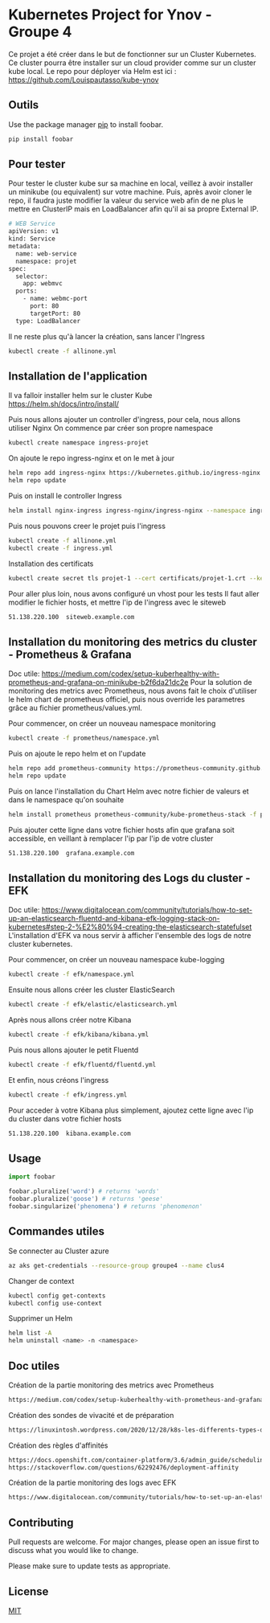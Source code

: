 # Kubernetes Project for Ynov - Groupe 4

Ce projet a été créer dans le but de fonctionner sur un Cluster Kubernetes. Ce cluster pourra être installer sur un cloud provider comme sur un cluster kube local.
Le repo pour déployer via Helm est ici : https://github.com/Louispautasso/kube-ynov
## Outils

Use the package manager [pip](https://pip.pypa.io/en/stable/) to install foobar.

```bash
pip install foobar
```

## Pour tester

Pour tester le cluster kube sur sa machine en local, veillez à avoir installer un minikube (ou equivalent) sur votre machine.
Puis, après avoir cloner le repo, il faudra juste modifier la valeur du service web afin de ne plus le mettre en ClusterIP mais en LoadBalancer afin qu'il ai sa propre External IP.

```bash
# WEB Service
apiVersion: v1  
kind: Service
metadata:
  name: web-service
  namespace: projet
spec:
  selector:
    app: webmvc 
  ports:
    - name: webmc-port
      port: 80
      targetPort: 80
  type: LoadBalancer
```
Il ne reste plus qu'à lancer la création, sans lancer l'Ingress

```bash
kubectl create -f allinone.yml
```

## Installation de l'application

Il va falloir installer helm sur le cluster Kube
https://helm.sh/docs/intro/install/

Puis nous allons ajouter un controller d'ingress, pour cela, nous allons utiliser Nginx
On commence par créer son propre namespace

```bash
kubectl create namespace ingress-projet
```

On ajoute le repo ingress-nginx et on le met à jour 

```bash
helm repo add ingress-nginx https://kubernetes.github.io/ingress-nginx
helm repo update
```
Puis on install le controller Ingress 

```bash
helm install nginx-ingress ingress-nginx/ingress-nginx --namespace ingress-projet
```

Puis nous pouvons creer le projet puis l'ingress

```bash
kubectl create -f allinone.yml
kubectl create -f ingress.yml
```

Installation des certificats 
```bash
kubectl create secret tls projet-1 --cert certificats/projet-1.crt --key certificats/projet-1.key
```

Pour aller plus loin, nous avons configuré un vhost pour les tests
Il faut aller modifier le fichier hosts, et mettre l'ip de l'ingress avec le siteweb

```bash
51.138.220.100	siteweb.example.com
```


## Installation du monitoring des metrics du cluster - Prometheus & Grafana

Doc utile: https://medium.com/codex/setup-kuberhealthy-with-prometheus-and-grafana-on-minikube-b2f6da21dc2e
Pour la solution de monitoring des metrics avec Prometheus, nous avons fait le choix d'utiliser le helm chart de prometheus officiel, puis nous override les parametres grâce au fichier prometheus/values.yml.

Pour commencer, on créer un nouveau namespace monitoring

```bash
kubectl create -f prometheus/namespace.yml
```

Puis on ajoute le repo helm et on l'update

```bash
helm repo add prometheus-community https://prometheus-community.github.io/helm-charts
helm repo update
```

Puis on lance l'installation du Chart Helm avec notre fichier de valeurs et dans le namespace qu'on souhaite

```bash
helm install prometheus prometheus-community/kube-prometheus-stack -f prometheus/values.yml --namespace monitoring
```

Puis ajouter cette ligne dans votre fichier hosts afin que grafana soit accessible, en veillant à remplacer l'ip par l'ip de votre cluster

```bash
51.138.220.100	grafana.example.com
```

## Installation du monitoring des Logs du cluster - EFK

Doc utile: https://www.digitalocean.com/community/tutorials/how-to-set-up-an-elasticsearch-fluentd-and-kibana-efk-logging-stack-on-kubernetes#step-2-%E2%80%94-creating-the-elasticsearch-statefulset
L'installation d'EFK va nous servir à afficher l'ensemble des logs de notre cluster kubernetes.

Pour commencer, on créer un nouveau namespace kube-logging

```bash
kubectl create -f efk/namespace.yml
```

Ensuite nous allons créer les cluster ElasticSearch

```bash
kubectl create -f efk/elastic/elasticsearch.yml
```

Après nous allons créer notre Kibana

```bash
kubectl create -f efk/kibana/kibana.yml
```

Puis nous allons ajouter le petit Fluentd

```bash
kubectl create -f efk/fluentd/fluentd.yml
```

Et enfin, nous créons l'ingress

```bash
kubectl create -f efk/ingress.yml
```

Pour acceder à votre Kibana plus simplement, ajoutez cette ligne avec l'ip du cluster dans votre fichier hosts

```bash
51.138.220.100	kibana.example.com
```
## Usage

```python
import foobar

foobar.pluralize('word') # returns 'words'
foobar.pluralize('goose') # returns 'geese'
foobar.singularize('phenomena') # returns 'phenomenon'
```

## Commandes utiles
Se connecter au Cluster azure

```bash
az aks get-credentials --resource-group groupe4 --name clus4
```

Changer de context

```bash
kubectl config get-contexts
kubectl config use-context
```

Supprimer un Helm

```bash
helm list -A
helm uninstall <name> -n <namespace>
```

## Doc utiles

Création de la partie monitoring des metrics avec Prometheus
```bash
https://medium.com/codex/setup-kuberhealthy-with-prometheus-and-grafana-on-minikube-b2f6da21dc2e
```

Création des sondes de vivacité et de préparation
```bash
https://linuxintosh.wordpress.com/2020/12/28/k8s-les-differents-types-de-sondes/
```

Création des règles d'affinités
```bash
https://docs.openshift.com/container-platform/3.6/admin_guide/scheduling/pod_affinity.html
https://stackoverflow.com/questions/62292476/deployment-affinity
```

Création de la partie monitoring des logs avec EFK
```bash
https://www.digitalocean.com/community/tutorials/how-to-set-up-an-elasticsearch-fluentd-and-kibana-efk-logging-stack-on-kubernetes#step-2-%E2%80%94-creating-the-elasticsearch-statefulset
```

## Contributing
Pull requests are welcome. For major changes, please open an issue first to discuss what you would like to change.

Please make sure to update tests as appropriate.

## License
[MIT](https://choosealicense.com/licenses/mit/)
